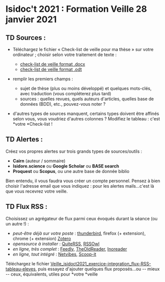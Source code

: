 # Isidoc't 2021 : Formation Veille 28 janvier 2021

## TD Sources :

-   Téléchargez le fichier « Check-list de veille pour ma thèse » sur votre ordinateur ; choisir selon votre traitement de texte :

    -   [check-list de veille format .docx](https://github.com/amarois/Formation_Veille/blob/main/Isidoct-Veille_2021_Ma-FIche-de-Veille_session-janv_2021.docx)
    -   [check-list de veille format .odt](https://github.com/amarois/Formation_Veille/blob/main/Isidoct-Veille_2021_Ma-FIche-de-Veille_session-janv_2021.odt)

-   remplir les premiers champs :

    -   sujet de thèse (plus ou moins développé) et quelques mots-clés, avec traduction (vous compléterez plus tard)
    -   sources : quelles revues, quels auteurs d'articles, quelles base de données (BDD), etc., pouvez-vous noter ?

-   d'autres types de sources manquent, certains types doivent être affinés selon vous, vous voudriez d'autres colonnes ? Modifiez le tableau : c'est *votre *Check-list !

## TD Alertes :

Créez vos propres alertes sur trois grands types de sources/outils :

-   **Cairn** (auteur / sommaire)
-   **Isidore.science** ou **Google Scholar** ou **BASE search**
-   **Proquest** ou **Scopus**, ou une autre base de donnée biblio

Bien entendu, il vous faudra vous créer un compte personnel. Pensez à bien choisir l'adresse email que vous indiquez : pour les alertes mails\...c'est là que vous recevrez votre veille.

## TD Flux RSS : 

Choisissez un agrégateur de flux parmi ceux évoqués durant la séance (ou un autre !) :

-   *peut-être déjà sur votre poste* : [thunderbird](https://support.mozilla.org/fr/kb/comment-s-abonner-aux-flux-de-nouvelles-et-blogs), firefox (+ extension), chrome (+ extension) [Zotero](https://www.zotero.org/support/fr/feeds)
-   *opensource à installer* : [QuiteRSS](https://quiterss.org/), [RSSOwl](https://www.rssowl.org/)
-   *en ligne, très complet* : [Feedly](https://feedly.com/), [TheOldReader](https://theoldreader.com/), [Inoreader](https://www.inoreader.com/language/french)
-   *en ligne, tout intégré* : [N](https://www.netvibes.com/fr)[etvibes](https://www.netvibes.com/fr), [S](https://www.scoop.it/)[coop-it](https://www.scoop.it/)

Téléchargez le fichier [Veille\_isidoct2021\_exercice-integration\_flux-RSS-tableau-eleves](https://github.com/amarois/Formation_Veille/blob/main/Veille_isidoct2021_exercice-integration_flux-RSS-tableau-eleves.pdf), puis essayez d'ajouter quelques flux proposés\...ou -- mieux -- ceux, équivalents, utiles pour *votre *veille 
